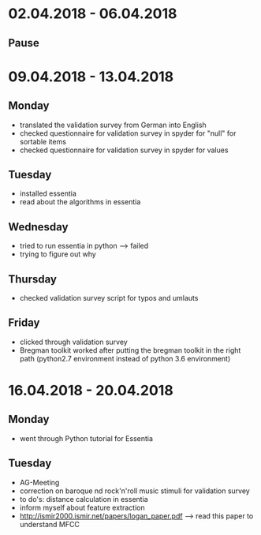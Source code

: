 # 02.04.2018 - 06.04.2018
## Pause

# 09.04.2018 - 13.04.2018
## Monday
- translated the validation survey from German into English
- checked questionnaire for validation survey in spyder for "null" for sortable items
- checked questionnaire for validation survey in spyder for values

## Tuesday
- installed essentia
- read about the algorithms in essentia

## Wednesday
- tried to run essentia in python --> failed
- trying to figure out why

## Thursday
- checked validation survey script for typos and umlauts

## Friday
- clicked through validation survey
- Bregman toolkit worked after putting the bregman toolkit in the right path (python2.7 environment instead of python 3.6 environment)

# 16.04.2018 - 20.04.2018
## Monday
- went through Python tutorial for Essentia

## Tuesday
- AG-Meeting
- correction on baroque nd rock'n'roll music stimuli for validation survey
- to do's: distance calculation in essentia
- inform myself about feature extraction
- http://ismir2000.ismir.net/papers/logan_paper.pdf --> read this paper to understand MFCC
